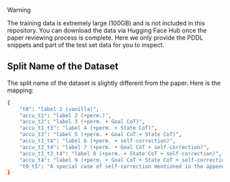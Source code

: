 > [!WARNING]
> The training data is extremely large (100GB) and is not included in this repository. You can download the data via Hugging Face Hub once the paper reviewing process is complete. Here we only provide the PDDL snippets and part of the test set data for you to inspect. 


## Split Name of the Dataset
The split name of the dataset is slightly different from the paper. Here is the mapping:
```python
{
    "t0": "label 1 (vanilla)",
    "accu_t1": "label 2 (+perm.)",
    "accu_t2": "label 3 (+perm. + Goal CoT)",
    "accu_t1_t3": "label 4 (+perm. + State CoT)",
    "accu_t3": "label 5 (+perm. + Goal CoT + State CoT)",
    "accu_t1_t4": "label 6 (+perm. + self-correction)",
    "accu_t2_t4": "label 7 (+perm. + Goal CoT + self-correction)",
    "accu_t1_t3_t4": "label 8 (+perm. + State CoT + self-correction)",
    "accu_t4": "label 9 (+perm. + Goal CoT + State CoT + self-correction)"
    "t0_t5": "A special case of self-correction mentioned in the appendix, where the retry data is not obtained by just selecting irrelevant actions from the action space.
}
```